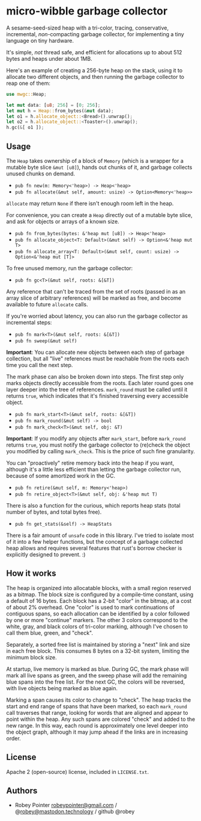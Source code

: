# micro-wibble garbage collector

A sesame-seed-sized heap with a tri-color, tracing, conservative, incremental, _non_-compacting garbage collector, for implementing a tiny language on tiny hardware.

It's simple, _not_ thread safe, and efficient for allocations up to about 512 bytes and heaps under about 1MB.

Here's an example of creating a 256-byte heap on the stack, using it to allocate two different objects, and then running the garbage collector to reap one of them:

```rust
use mwgc::Heap;

let mut data: [u8; 256] = [0; 256];
let mut h = Heap::from_bytes(&mut data);
let o1 = h.allocate_object::<Bread>().unwrap();
let o2 = h.allocate_object::<Toaster>().unwrap();
h.gc(&[ o1 ]);
```


## Usage

The `Heap` takes ownership of a block of `Memory` (which is a wrapper for a mutable byte slice `&mut [u8]`), hands out chunks of it, and garbage collects unused chunks on demand.

- `pub fn new(m: Memory<'heap>) -> Heap<'heap>`
- `pub fn allocate(&mut self, amount: usize) -> Option<Memory<'heap>>`

`allocate` may return `None` if there isn't enough room left in the heap.

For convenience, you can create a `Heap` directly out of a mutable byte slice, and ask for objects or arrays of a known size.

- `pub fn from_bytes(bytes: &'heap mut [u8]) -> Heap<'heap>`
- `pub fn allocate_object<T: Default>(&mut self) -> Option<&'heap mut T>`
- `pub fn allocate_array<T: Default>(&mut self, count: usize) -> Option<&'heap mut [T]>`

To free unused memory, run the garbage collector:

- `pub fn gc<T>(&mut self, roots: &[&T])`

Any reference that can't be traced from the set of roots (passed in as an array slice of arbitrary references) will be marked as free, and become available to future `allocate` calls.

If you're worried about latency, you can also run the garbage collector as incremental steps:

- `pub fn mark<T>(&mut self, roots: &[&T])`
- `pub fn sweep(&mut self)`

**Important**: You can allocate new objects between each step of garbage collection, but all "live" references must be reachable from the roots each time you call the next step.

The mark phase can also be broken down into steps. The first step only marks objects directly accessible from the roots. Each later round goes one layer deeper into the tree of references. `mark_round` must be called until it returns `true`, which indicates that it's finished traversing every accessible object.

- `pub fn mark_start<T>(&mut self, roots: &[&T])`
- `pub fn mark_round(&mut self) -> bool`
- `pub fn mark_check<T>(&mut self, obj: &T)`

**Important**: If you modify any objects after `mark_start`, before `mark_round` returns `true`, you must notify the garbage collector to (re)check the object you modified by calling `mark_check`. This is the price of such fine granularity.

You can "proactively" retire memory back into the heap if you want, although it's a little less efficient than letting the garbage collector run, because of some amortized work in the GC.

- `pub fn retire(&mut self, m: Memory<'heap>)`
- `pub fn retire_object<T>(&mut self, obj: &'heap mut T)`

There is also a function for the curious, which reports heap stats (total number of bytes, and total bytes free).

- `pub fn get_stats(&self) -> HeapStats`

There is a fair amount of `unsafe` code in this library. I've tried to isolate most of it into a few helper functions, but the concept of a garbage collected heap allows and requires several features that rust's borrow checker is explicitly designed to prevent. :)


## How it works

The heap is organized into allocatable blocks, with a small region reserved as a bitmap. The block size is configured by a compile-time constant, using a default of 16 bytes. Each block has a 2-bit "color" in the bitmap, at a cost of about 2% overhead. One "color" is used to mark continuations of contiguous spans, so each allocation can be identified by a color followed by one or more "continue" markers. The other 3 colors correspond to the white, gray, and black colors of tri-color marking, although I've chosen to call them blue, green, and "check".

Separately, a sorted free list is maintained by storing a "next" link and size in each free block. This consumes 8 bytes on a 32-bit system, limiting the minimum block size.

At startup, live memory is marked as blue. During GC, the mark phase will mark all live spans as green, and the sweep phase will add the remaining blue spans into the free list. For the next GC, the colors will be reversed, with live objects being marked as blue again.

Marking a span causes its color to change to "check". The heap tracks the start and end range of spans that have been marked, so each `mark_round` call traverses that range, looking for words that are aligned and appear to point within the heap. Any such spans are colored "check" and added to the new range. In this way, each round is approximately one level deeper into the object graph, although it may jump ahead if the links are in increasing order.


## License

Apache 2 (open-source) license, included in `LICENSE.txt`.


## Authors

- Robey Pointer <robeypointer@gmail.com> / @robey@mastodon.technology / github @robey
